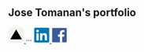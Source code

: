 ## Jose Tomanan's portfolio

<p align="left">
	<a href="https://josetmnn.vercel.app">
		<svg xmlns="http://www.w3.org/2000/svg" width="32" height="32" viewBox="0 0 256 256"><g fill="none"><rect width="256" height="256" fill="#f4f2ed" rx="60"/><path fill="#000" d="m128 34l95 164.853H33z"/></g></svg>
	</a>
	<span> ··· </span>
	<a href="https://linkedin.com/in/jedtomanan" target="blank">
		<svg xmlns="http://www.w3.org/2000/svg" width="32" height="32" viewBox="0 0 128 128"><path fill="#0076b2" d="M116 3H12a8.91 8.91 0 0 0-9 8.8v104.42a8.91 8.91 0 0 0 9 8.78h104a8.93 8.93 0 0 0 9-8.81V11.77A8.93 8.93 0 0 0 116 3"/><path fill="#fff" d="M21.06 48.73h18.11V107H21.06zm9.06-29a10.5 10.5 0 1 1-10.5 10.49a10.5 10.5 0 0 1 10.5-10.49m20.41 29h17.36v8h.24c2.42-4.58 8.32-9.41 17.13-9.41C103.6 47.28 107 59.35 107 75v32H88.89V78.65c0-6.75-.12-15.44-9.41-15.44s-10.87 7.36-10.87 15V107H50.53z"/></svg>
	</a>
	<a href="https://fb.com/jedtomanan" target="blank">
		<svg xmlns="http://www.w3.org/2000/svg" width="32" height="32" viewBox="0 0 128 128"><rect width="118.35" height="118.35" x="4.83" y="4.83" fill="#3d5a98" rx="6.53" ry="6.53"/><path fill="#fff" d="M86.48 123.17V77.34h15.38l2.3-17.86H86.48v-11.4c0-5.17 1.44-8.7 8.85-8.7h9.46v-16A127 127 0 0 0 91 22.7c-13.62 0-23 8.3-23 23.61v13.17H52.62v17.86H68v45.83z"/></svg>
	</a>
</p>
